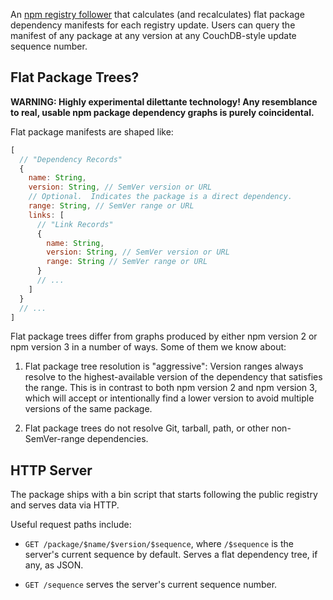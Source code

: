 An [npm registry follower][follower] that calculates (and recalculates)
flat package dependency manifests for each registry update. Users can
query the manifest of any package at any version at any CouchDB-style
update sequence number.

[follower]: https://github.com/npm/registry-follower-tutorial

## Flat Package Trees?

**WARNING:  Highly experimental dilettante technology!  Any resemblance
to real, usable npm package dependency graphs is purely coincidental.**

Flat package manifests are shaped like:

```javascript
[
  // "Dependency Records"
  {
    name: String,
    version: String, // SemVer version or URL
    // Optional.  Indicates the package is a direct dependency.
    range: String, // SemVer range or URL
    links: [
      // "Link Records"
      {
        name: String,
        version: String, // SemVer version or URL
        range: String // SemVer range or URL
      }
      // ...
    ]
  }
  // ...
]
```

Flat package trees differ from graphs produced by either npm version
2 or npm version 3 in a number of ways.  Some of them we know about:

1.  Flat package tree resolution is "aggressive":  Version ranges
    always resolve to the highest-available version of the dependency
    that satisfies the range.  This is in contrast to both npm version
    2 and npm version 3, which will accept or intentionally find a
    lower version to avoid multiple versions of the same package.

2.  Flat package trees do not resolve Git, tarball, path, or other
    non-SemVer-range dependencies.

## HTTP Server

The package ships with a bin script that starts following the public
registry and serves data via HTTP.

Useful request paths include:

- `GET /package/$name/$version/$sequence`, where `/$sequence` is the
  server's current sequence by default.  Serves a flat dependency tree,
  if any, as JSON.

- `GET /sequence` serves the server's current sequence number.
